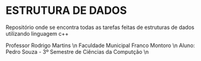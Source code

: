 # ESTRUTURA DE DADOS
Repositório onde se encontra todas as tarefas feitas de estruturas de dados utilizando linguagem c++

Professor Rodrigo Martins \n
Faculdade Municipal Franco Montoro \n
Aluno: Pedro Souza - 3º Semestre de Ciências da Computção \n

